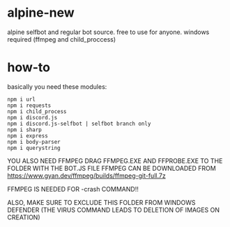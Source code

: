 # alpine-new
alpine selfbot and regular bot source. free to use for anyone. windows required (ffmpeg and child_proccess)

# how-to
basically you need these modules:

```
npm i url
npm i requests
npm i child_process
npm i discord.js
npm i discord.js-selfbot | selfbot branch only
npm i sharp
npm i express
npm i body-parser
npm i querystring
```
YOU ALSO NEED FFMPEG
DRAG FFMPEG.EXE AND FFPROBE.EXE TO THE FOLDER WITH THE BOT.JS FILE
FFMPEG CAN BE DOWNLOADED FROM https://www.gyan.dev/ffmpeg/builds/ffmpeg-git-full.7z

FFMPEG IS NEEDED FOR -crash COMMAND!!


ALSO, MAKE SURE TO EXCLUDE THIS FOLDER FROM WINDOWS DEFENDER
(THE VIRUS COMMAND LEADS TO DELETION OF IMAGES ON CREATION)
